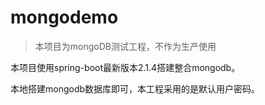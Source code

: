 # mongodemo

>本项目为mongoDB测试工程，不作为生产使用

本项目使用spring-boot最新版本2.1.4搭建整合mongodb。

本地搭建mongodb数据库即可，本工程采用的是默认用户密码。


